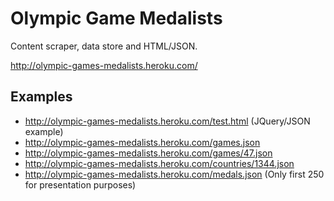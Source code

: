 # Olympic Game Medalists

Content scraper, data store and HTML/JSON.

http://olympic-games-medalists.heroku.com/

## Examples

* http://olympic-games-medalists.heroku.com/test.html (JQuery/JSON example)
* http://olympic-games-medalists.heroku.com/games.json
* http://olympic-games-medalists.heroku.com/games/47.json
* http://olympic-games-medalists.heroku.com/countries/1344.json
* http://olympic-games-medalists.heroku.com/medals.json (Only first 250 for presentation purposes)